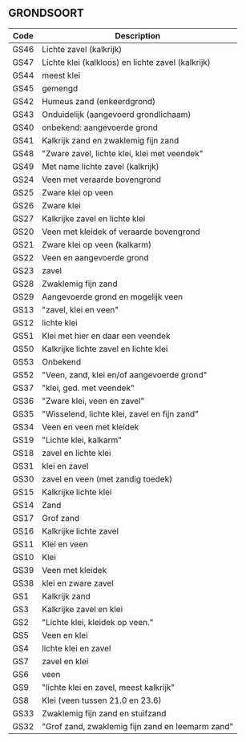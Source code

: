 ## GRONDSOORT				
				
|	Code	|	Description	|
|	---	|	---	|
|	GS46	|	Lichte zavel (kalkrijk)	|
|	GS47	|	Lichte klei (kalkloos) en lichte zavel (kalkrijk)	|
|	GS44	|	meest klei	|
|	GS45	|	gemengd	|
|	GS42	|	Humeus zand (enkeerdgrond)	|
|	GS43	|	Onduidelijk (aangevoerd grondlichaam)	|
|	GS40	|	onbekend: aangevoerde grond	|
|	GS41	|	Kalkrijk zand en zwaklemig fijn zand	|
|	GS48	|	"Zware zavel, lichte klei, klei met veendek"	|
|	GS49	|	Met name lichte zavel (kalkrijk)	|
|	GS24	|	Veen met veraarde bovengrond	|
|	GS25	|	Zware klei op veen	|
|	GS26	|	Zware klei	|
|	GS27	|	Kalkrijke zavel en lichte klei	|
|	GS20	|	Veen met kleidek of veraarde bovengrond	|
|	GS21	|	Zware klei op veen (kalkarm)	|
|	GS22	|	Veen en aangevoerde grond	|
|	GS23	|	zavel	|
|	GS28	|	Zwaklemig fijn zand	|
|	GS29	|	Aangevoerde grond en mogelijk veen	|
|	GS13	|	"zavel, klei en veen"	|
|	GS12	|	lichte klei	|
|	GS51	|	Klei met hier en daar een veendek	|
|	GS50	|	Kalkrijke lichte zavel en lichte klei	|
|	GS53	|	Onbekend	|
|	GS52	|	"Veen, zand, klei en/of aangevoerde grond"	|
|	GS37	|	"klei, ged. met veendek"	|
|	GS36	|	"Zware klei, veen en zavel"	|
|	GS35	|	"Wisselend, lichte klei, zavel en fijn zand"	|
|	GS34	|	Veen en veen met kleidek	|
|	GS19	|	"Lichte klei, kalkarm"	|
|	GS18	|	zavel en lichte klei	|
|	GS31	|	klei en zavel	|
|	GS30	|	zavel en veen (met zandig toedek)	|
|	GS15	|	Kalkrijke lichte klei	|
|	GS14	|	Zand	|
|	GS17	|	Grof zand	|
|	GS16	|	Kalkrijke lichte zavel	|
|	GS11	|	Klei en veen	|
|	GS10	|	Klei	|
|	GS39	|	Veen met kleidek	|
|	GS38	|	klei en zware zavel	|
|	GS1	|	Kalkrijk zand	|
|	GS3	|	Kalkrijke zavel en klei	|
|	GS2	|	"Lichte klei, kleidek op veen."	|
|	GS5	|	Veen en klei	|
|	GS4	|	lichte klei en zavel	|
|	GS7	|	zavel en klei	|
|	GS6	|	veen	|
|	GS9	|	"lichte klei en zavel, meest kalkrijk"	|
|	GS8	|	Klei (veen tussen 21.0 en 23.6)	|
|	GS33	|	Zwaklemig fijn zand en stuifzand	|
|	GS32	|	"Grof zand, zwaklemig fijn zand en leemarm zand"	|
